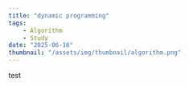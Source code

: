 ```yaml
---
title: "dynamic programming"
tags:
    - Algorithm
    - Study
date: "2025-06-16"
thumbnail: "/assets/img/thumbnail/algorithm.png"
---
```


test